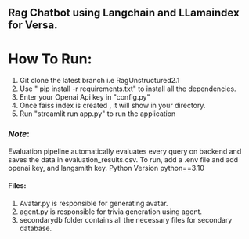 ## Rag Chatbot using Langchain and LLamaindex for Versa.

# How To Run:
1) Git clone the latest branch i.e RagUnstructured2.1
2) Use " pip install -r requirements.txt" to install all the dependencies.
3) Enter your Openai Api key in "config.py" 
4) Once faiss index is created , it will show in your directory.
5) Run "streamlit run app.py" to run the application

### *Note*:
Evaluation pipeline automatically evaluates every query on backend and saves the data in evaluation_results.csv.
To run, add a .env file and add openai key, and langsmith key.
Python Version python==3.10

#### Files:
1) Avatar.py is responsible for generating avatar.
2) agent.py is responsible for trivia generation using agent.
3) secondarydb folder contains all the necessary files for secondary database.